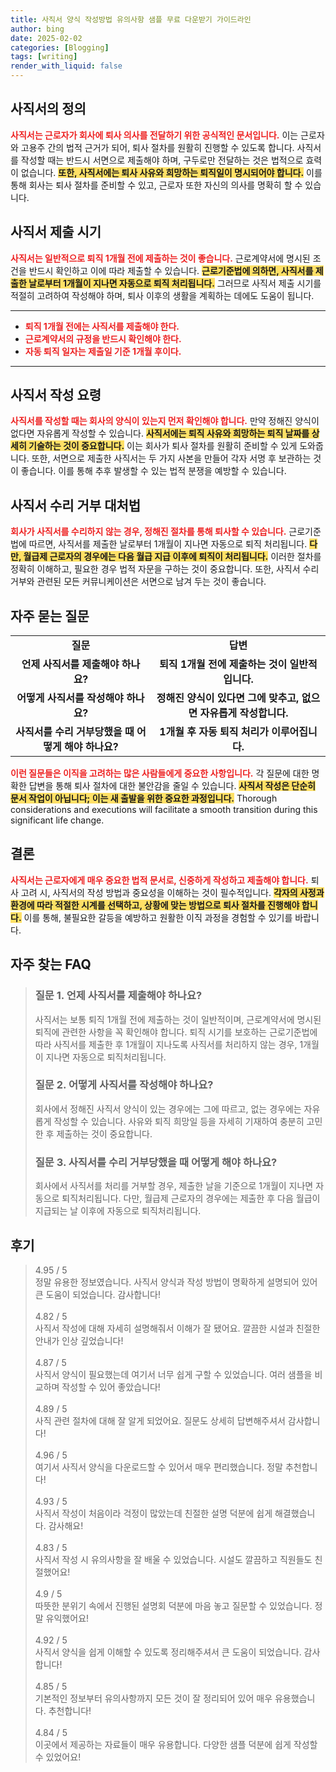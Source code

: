```yaml
---
title: 사직서 양식 작성방법 유의사항 샘플 무료 다운받기 가이드라인
author: bing
date: 2025-02-02
categories: [Blogging]
tags: [writing]
render_with_liquid: false
---
```



<h2 id='사직서의 정의'>사직서의 정의</h2>

<p><b><span style="color: #ee2323;">사직서는 근로자가 회사에 퇴사 의사를 전달하기 위한 공식적인 문서입니다.</span></b> 이는 근로자와 고용주 간의 법적 근거가 되어, 퇴사 절차를 원활히 진행할 수 있도록 합니다. 사직서를 작성할 때는 반드시 서면으로 제출해야 하며, 구두로만 전달하는 것은 법적으로 효력이 없습니다. <b><span style="background-color: #ffe066;">또한, 사직서에는 퇴사 사유와 희망하는 퇴직일이 명시되어야 합니다.</span></b> 이를 통해 회사는 퇴사 절차를 준비할 수 있고, 근로자 또한 자신의 의사를 명확히 할 수 있습니다.</p>

<h2 id='사직서 제출 시기'>사직서 제출 시기</h2>

<p><b><span style="color: #ee2323;">사직서는 일반적으로 퇴직 1개월 전에 제출하는 것이 좋습니다.</span></b> 근로계약서에 명시된 조건을 반드시 확인하고 이에 따라 제출할 수 있습니다. <b><span style="background-color: #ffe066;">근로기준법에 의하면, 사직서를 제출한 날로부터 1개월이 지나면 자동으로 퇴직 처리됩니다.</span></b> 그러므로 사직서 제출 시기를 적절히 고려하여 작성해야 하며, 퇴사 이후의 생활을 계획하는 데에도 도움이 됩니다.</p>

<hr />

<ul>
    <li><b><span style="color: #ee2323;">퇴직 1개월 전에는 사직서를 제출해야 한다.</span></b></li>
    <li><b><span style="color: #ee2323;">근로계약서의 규정을 반드시 확인해야 한다.</span></b></li>
    <li><b><span style="color: #ee2323;">자동 퇴직 일자는 제출일 기준 1개월 후이다.</span></b></li>
</ul>

<hr />

<h2 id='사직서 작성 요령'>사직서 작성 요령</h2>

<p><b><span style="color: #ee2323;">사직서를 작성할 때는 회사의 양식이 있는지 먼저 확인해야 합니다.</span></b> 만약 정해진 양식이 없다면 자유롭게 작성할 수 있습니다. <b><span style="background-color: #ffe066;">사직서에는 퇴직 사유와 희망하는 퇴직 날짜를 상세히 기술하는 것이 중요합니다.</span></b> 이는 회사가 퇴사 절차를 원활히 준비할 수 있게 도와줍니다. 또한, 서면으로 제출한 사직서는 두 가지 사본을 만들어 각자 서명 후 보관하는 것이 좋습니다. 이를 통해 추후 발생할 수 있는 법적 분쟁을 예방할 수 있습니다.</p>

<h2 id='사직서 수리 거부 대처법'>사직서 수리 거부 대처법</h2>

<p><b><span style="color: #ee2323;">회사가 사직서를 수리하지 않는 경우, 정해진 절차를 통해 퇴사할 수 있습니다.</span></b> 근로기준법에 따르면, 사직서를 제출한 날로부터 1개월이 지나면 자동으로 퇴직 처리됩니다. <b><span style="background-color: #ffe066;">다만, 월급제 근로자의 경우에는 다음 월급 지급 이후에 퇴직이 처리됩니다.</span></b> 이러한 절차를 정확히 이해하고, 필요한 경우 법적 자문을 구하는 것이 중요합니다. 또한, 사직서 수리 거부와 관련된 모든 커뮤니케이션은 서면으로 남겨 두는 것이 좋습니다.</p>

<h2 id='자주 묻는 질문'>자주 묻는 질문</h2>

<table>
    <tr>
        <td style="text-align: center; height: 17px;"><b>질문</b></td>
        <td style="text-align: center; height: 17px;"><b>답변</b></td>
    </tr>
    <tr>
        <td style="text-align: center; height: 17px;"><b>언제 사직서를 제출해야 하나요?</b></td>
        <td style="text-align: center; height: 17px;"><b>퇴직 1개월 전에 제출하는 것이 일반적입니다.</b></td>
    </tr>
    <tr>
        <td style="text-align: center; height: 17px;"><b>어떻게 사직서를 작성해야 하나요?</b></td>
        <td style="text-align: center; height: 17px;"><b>정해진 양식이 있다면 그에 맞추고, 없으면 자유롭게 작성합니다.</b></td>
    </tr>
    <tr>
        <td style="text-align: center; height: 17px;"><b>사직서를 수리 거부당했을 때 어떻게 해야 하나요?</b></td>
        <td style="text-align: center; height: 17px;"><b>1개월 후 자동 퇴직 처리가 이루어집니다.</b></td>
    </tr>
</table>

<p><b><span style="color: #ee2323;">이런 질문들은 이직을 고려하는 많은 사람들에게 중요한 사항입니다.</span></b> 각 질문에 대한 명확한 답변을 통해 퇴사 절차에 대한 불안감을 줄일 수 있습니다. <b><span style="background-color: #ffe066;">사직서 작성은 단순히 문서 작업이 아닙니다; 이는 새 출발을 위한 중요한 과정입니다.</span></b> Thorough considerations and executions will facilitate a smooth transition during this significant life change.</p>

<h2 id='결론'>결론</h2>

<p><b><span style="color: #ee2323;">사직서는 근로자에게 매우 중요한 법적 문서로, 신중하게 작성하고 제출해야 합니다.</span></b> 퇴사 고려 시, 사직서의 작성 방법과 중요성을 이해하는 것이 필수적입니다. <b><span style="background-color: #ffe066;">각자의 사정과 환경에 따라 적절한 시계를 선택하고, 상황에 맞는 방법으로 퇴사 절차를 진행해야 합니다.</span></b> 이를 통해, 불필요한 갈등을 예방하고 원활한 이직 과정을 경험할 수 있기를 바랍니다.</p>


<h2 id='자주_찾는_FAQ'>자주 찾는 FAQ</h2>
<div itemscope="" itemtype="https://schema.org/FAQPage"> 
<blockquote> 
<div itemscope="" itemprop="mainEntity" itemtype="https://schema.org/Question"> 
<h3 itemprop="name">질문 1. 언제 사직서를 제출해야 하나요?</h3> 
<div itemscope="" itemprop="acceptedAnswer" itemtype="https://schema.org/Answer"> 
<span itemprop="text"> 
<p>사직서는 보통 퇴직 1개월 전에 제출하는 것이 일반적이며, 근로계약서에 명시된 퇴직에 관련한 사항을 꼭 확인해야 합니다. 퇴직 시기를 보호하는 근로기준법에 따라 사직서를 제출한 후 1개월이 지나도록 사직서를 처리하지 않는 경우, 1개월이 지나면 자동으로 퇴직처리됩니다.</p> 
</span> 
</div> 
</div> 

<div itemscope="" itemprop="mainEntity" itemtype="https://schema.org/Question"> 
<h3 itemprop="name">질문 2. 어떻게 사직서를 작성해야 하나요?</h3> 
<div itemscope="" itemprop="acceptedAnswer" itemtype="https://schema.org/Answer"> 
<span itemprop="text"> 
<p>회사에서 정해진 사직서 양식이 있는 경우에는 그에 따르고, 없는 경우에는 자유롭게 작성할 수 있습니다. 사유와 퇴직 희망일 등을 자세히 기재하여 충분히 고민한 후 제출하는 것이 중요합니다.</p> 
</span> 
</div> 
</div> 

<div itemscope="" itemprop="mainEntity" itemtype="https://schema.org/Question"> 
<h3 itemprop="name">질문 3. 사직서를 수리 거부당했을 때 어떻게 해야 하나요?</h3> 
<div itemscope="" itemprop="acceptedAnswer" itemtype="https://schema.org/Answer"> 
<span itemprop="text"> 
<p>회사에서 사직서를 처리를 거부할 경우, 제출한 날을 기준으로 1개월이 지나면 자동으로 퇴직처리됩니다. 다만, 월급제 근로자의 경우에는 제출한 후 다음 월급이 지급되는 날 이후에 자동으로 퇴직처리됩니다.</p> 
</span> 
</div> 
</div> 
</blockquote> 
</div>
<h2 id='후기'>후기</h2>
<div itemscope itemtype="https://schema.org/Product">
  <blockquote>
  <div itemprop="review" itemscope itemtype="https://schema.org/Review">
      <div itemprop="reviewRating" itemscope itemtype="https://schema.org/Rating"> <span itemprop="ratingValue">4.95</span> / <span itemprop="bestRating">5</span> </div>
      <span itemprop="reviewBody">정말 유용한 정보였습니다. 사직서 양식과 작성 방법이 명확하게 설명되어 있어 큰 도움이 되었습니다. 감사합니다!</span>
  </div>
  <br>
  <div itemprop="review" itemscope itemtype="https://schema.org/Review">
      <div itemprop="reviewRating" itemscope itemtype="https://schema.org/Rating"> <span itemprop="ratingValue">4.82</span> / <span itemprop="bestRating">5</span> </div>
      <span itemprop="reviewBody">사직서 작성에 대해 자세히 설명해줘서 이해가 잘 됐어요. 깔끔한 시설과 친절한 안내가 인상 깊었습니다!</span>
  </div>
  <br>
  <div itemprop="review" itemscope itemtype="https://schema.org/Review">
      <div itemprop="reviewRating" itemscope itemtype="https://schema.org/Rating"> <span itemprop="ratingValue">4.87</span> / <span itemprop="bestRating">5</span> </div>
      <span itemprop="reviewBody">사직서 양식이 필요했는데 여기서 너무 쉽게 구할 수 있었습니다. 여러 샘플을 비교하며 작성할 수 있어 좋았습니다!</span>
  </div>
  <br>
  <div itemprop="review" itemscope itemtype="https://schema.org/Review">
      <div itemprop="reviewRating" itemscope itemtype="https://schema.org/Rating"> <span itemprop="ratingValue">4.89</span> / <span itemprop="bestRating">5</span> </div>
      <span itemprop="reviewBody">사직 관련 절차에 대해 잘 알게 되었어요. 질문도 상세히 답변해주셔서 감사합니다!</span>
  </div>
  <br>
  <div itemprop="review" itemscope itemtype="https://schema.org/Review">
      <div itemprop="reviewRating" itemscope itemtype="https://schema.org/Rating"> <span itemprop="ratingValue">4.96</span> / <span itemprop="bestRating">5</span> </div>
      <span itemprop="reviewBody">여기서 사직서 양식을 다운로드할 수 있어서 매우 편리했습니다. 정말 추천합니다!</span>
  </div>
  <br>
  <div itemprop="review" itemscope itemtype="https://schema.org/Review">
      <div itemprop="reviewRating" itemscope itemtype="https://schema.org/Rating"> <span itemprop="ratingValue">4.93</span> / <span itemprop="bestRating">5</span> </div>
      <span itemprop="reviewBody">사직서 작성이 처음이라 걱정이 많았는데 친절한 설명 덕분에 쉽게 해결했습니다. 감사해요!</span>
  </div>
  <br>
  <div itemprop="review" itemscope itemtype="https://schema.org/Review">
      <div itemprop="reviewRating" itemscope itemtype="https://schema.org/Rating"> <span itemprop="ratingValue">4.83</span> / <span itemprop="bestRating">5</span> </div>
      <span itemprop="reviewBody">사직서 작성 시 유의사항을 잘 배울 수 있었습니다. 시설도 깔끔하고 직원들도 친절했어요!</span>
  </div>
  <br>
  <div itemprop="review" itemscope itemtype="https://schema.org/Review">
      <div itemprop="reviewRating" itemscope itemtype="https://schema.org/Rating"> <span itemprop="ratingValue">4.9</span> / <span itemprop="bestRating">5</span> </div>
      <span itemprop="reviewBody">따뜻한 분위기 속에서 진행된 설명회 덕분에 마음 놓고 질문할 수 있었습니다. 정말 유익했어요!</span>
  </div>
  <br>
  <div itemprop="review" itemscope itemtype="https://schema.org/Review">
      <div itemprop="reviewRating" itemscope itemtype="https://schema.org/Rating"> <span itemprop="ratingValue">4.92</span> / <span itemprop="bestRating">5</span> </div>
      <span itemprop="reviewBody">사직서 양식을 쉽게 이해할 수 있도록 정리해주셔서 큰 도움이 되었습니다. 감사합니다!</span>
  </div>
  <br>
  <div itemprop="review" itemscope itemtype="https://schema.org/Review">
      <div itemprop="reviewRating" itemscope itemtype="https://schema.org/Rating"> <span itemprop="ratingValue">4.85</span> / <span itemprop="bestRating">5</span> </div>
      <span itemprop="reviewBody">기본적인 정보부터 유의사항까지 모든 것이 잘 정리되어 있어 매우 유용했습니다. 추천합니다!</span>
  </div>
  <br>
  <div itemprop="review" itemscope itemtype="https://schema.org/Review">
      <div itemprop="reviewRating" itemscope itemtype="https://schema.org/Rating"> <span itemprop="ratingValue">4.84</span> / <span itemprop="bestRating">5</span> </div>
      <span itemprop="reviewBody">이곳에서 제공하는 자료들이 매우 유용합니다. 다양한 샘플 덕분에 쉽게 작성할 수 있었어요!</span>
  </div>
  </blockquote>
</div>
